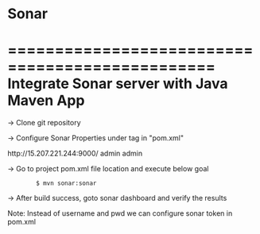 # Sonar

================================================
Integrate Sonar server with Java Maven App
=================================================

-> Clone git repository 

-> Configure Sonar Properties under <properties/> tag in "pom.xml"

  <properties>
	<sonar.host.url>http://15.207.221.244:9000/</sonar.host.url>
	<sonar.login>admin</sonar.login>
	<sonar.password>admin</sonar.password>
  </properties>
	
-> Go to project pom.xml file location and execute below goal

			$ mvn sonar:sonar

-> After build success, goto sonar dashboard and verify the results

Note: Instead of username and pwd we can configure sonar token in pom.xml
